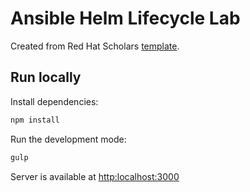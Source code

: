 # Ansible Helm Lifecycle Lab

Created from Red Hat Scholars [template](https://github.com/clbartolome/guide-template).

## Run locally

Install dependencies:

```sh
npm install
```

Run the development mode:

```sh
gulp
```

Server is available at [http:localhost:3000](http:localhost:3000)